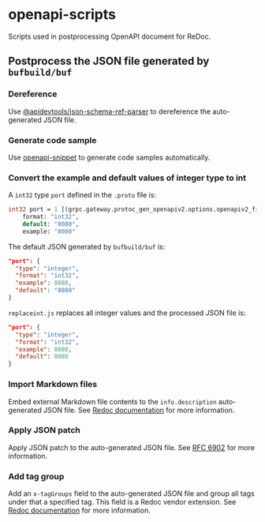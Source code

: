 # openapi-scripts

Scripts used in postprocessing OpenAPI document for ReDoc.

## Postprocess the JSON file generated by `bufbuild/buf`

### Dereference

Use [@apidevtools/json-schema-ref-parser](https://github.com/APIDevTools/json-schema-ref-parser) to dereference the auto-generated JSON file.

### Generate code sample

Use [openapi-snippet](https://github.com/ErikWittern/openapi-snippet) to generate code samples automatically.

### Convert the example and default values of integer type to int

A `int32` type `port` defined in the `.proto` file is:

```proto
int32 port = 1 [(grpc.gateway.protoc_gen_openapiv2.options.openapiv2_field) = {
    format: "int32",
    default: "8080",
    example: "8080"
```

The default JSON generated by `bufbuild/buf` is:

```json
"port": {
  "type": "integer",
  "format": "int32",
  "example": 8080,
  "default": "8080"
}
```

`replaceint.js` replaces all integer values and the processed JSON file is:

```json
"port": {
  "type": "integer",
  "format": "int32",
  "example": 8080,
  "default": 8080
}
```

### Import Markdown files

Embed external Markdown file contents to the `info.description` auto-generated JSON file. See [Redoc documentation](https://redocly.com/docs/api-reference-docs/guides/embedded-markdown/) for more information.

### Apply JSON patch

Apply JSON patch to the auto-generated JSON file. See [RFC 6902](https://tools.ietf.org/html/rfc6902) for more information.

### Add tag group

Add an `x-tagGroups` field to the auto-generated JSON file and group all tags under that a specified tag. This field is a Redoc vendor extension. See [Redoc documentation](https://redocly.com/docs/redoc/redoc-vendor-extensions/#x-taggroups) for more information.
